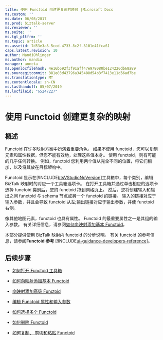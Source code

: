 ```yaml
---
title: 使用 Functoid 创建更复杂的映射 |Microsoft Docs
ms.custom: ''
ms.date: 06/08/2017
ms.prod: biztalk-server
ms.reviewer: ''
ms.suite: ''
ms.tgt_pltfrm: ''
ms.topic: article
ms.assetid: 7d53e3a3-5ccd-4733-8c2f-3101e41fca61
caps.latest.revision: 10
author: MandiOhlinger
ms.author: mandia
manager: anneta
ms.openlocfilehash: 4e16b692f3f91aff47e978080be124220db68a89
ms.sourcegitcommit: 381e83d43796a345488d54b3f7413e11d56ad7be
ms.translationtype: MT
ms.contentlocale: zh-CN
ms.lasthandoff: 05/07/2019
ms.locfileid: "65247227"
---
```

# <a name="using-functoids-to-create-more-complex-mappings"></a>使用 Functoid 创建更复杂的映射

## <a name="overview"></a>概述
Functoid 在许多映射方案中扮演着重要角色。 如果不使用 functoid，您可以复制元素和属性数据，但您不能有效地，处理这些值本身。 使用 functoid，则有可能的几乎任何转换。 例如，functoid 您利用两个值从完全不同的位置，将它们相加，以及将其放在目标架构中。  
  
 Functoid 显示在[!INCLUDE[btsVStudioNoVersion](../includes/btsvstudionoversion-md.md)]工具箱中，每个类别，编辑 BizTalk 映射时的对应一个工具箱选项卡。 在打开工具箱并通过单击相应的选项卡选择 functoid 类别后，您的 functoid 拖到网格页上。 然后，您将创建输入和输出之间 functoid 与 schema 节点或另一个 functoid 的链接。 输入的链接对应于输入参数，并且会导致 functoid 从左;输出链接对应于输出参数，并使 functoid 右侧。  
  
 像其他地图元素，functoid 也具有属性。 Functoid 的最重要属性之一是其组的输入参数。 有关详细信息，请参阅[如何向映射添加基本 Functoid](../core/how-to-add-basic-functoids-to-a-map.md)。  
  
 本部分提供使用 BizTalk 映射内 functoid 的分步说明。 有关 functoid 的参考信息，请参阅**Functoid 参考** [!INCLUDE[ui-guidance-developers-reference](../includes/ui-guidance-developers-reference.md)]。
  
## <a name="next-steps"></a>后续步骤 
  
-   [如何打开 Functoid 工具箱](../core/how-to-open-the-functoid-toolbox.md)  
  
-   [如何向映射添加基本 Functoid](../core/how-to-add-basic-functoids-to-a-map.md)  
  
-   [向映射添加高级 Functoid](../core/adding-advanced-functoids-to-a-map.md)  
  
-   [编辑 Functoid 属性和输入参数](../core/editing-functoid-properties-and-input-parameters.md)  
  
-   [如何选择多个 Functoid](../core/how-to-select-multiple-functoids.md)  
  
-   [如何删除 Functoid](../core/how-to-delete-functoids.md)  
  
-   [如何复制、 剪切和粘贴 Functoid](../core/how-to-copy-cut-and-paste-a-functoid.md)